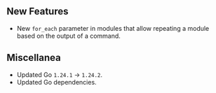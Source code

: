 ## New Features

- New `for_each` parameter in modules that allow repeating a module based on the output of a command.

## Miscellanea

- Updated Go `1.24.1` -> `1.24.2`.
- Updated Go dependencies.
